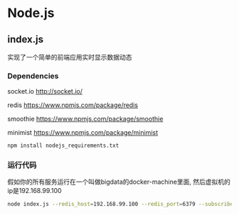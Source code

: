 # Node.js

## index.js
实现了一个简单的前端应用实时显示数据动态

### Dependencies
socket.io       http://socket.io/

redis           https://www.npmjs.com/package/redis

smoothie        https://www.npmjs.com/package/smoothie

minimist        https://www.npmjs.com/package/minimist

```sh
npm install nodejs_requirements.txt
```

### 运行代码
假如你的所有服务运行在一个叫做bigdata的docker-machine里面, 然后虚拟机的ip是192.168.99.100
```sh
node index.js --redis_host=192.168.99.100 --redis_port=6379 --subscribe_topic=average-stock-price
```
